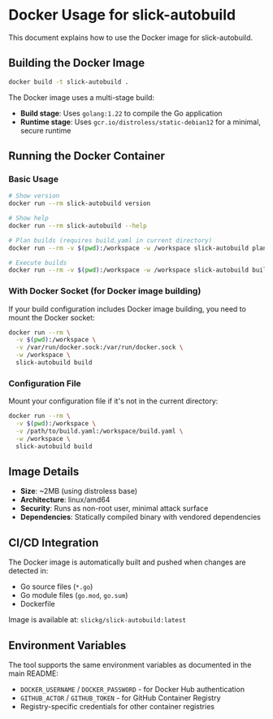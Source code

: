 # Docker Usage for slick-autobuild

This document explains how to use the Docker image for slick-autobuild.

## Building the Docker Image

```bash
docker build -t slick-autobuild .
```

The Docker image uses a multi-stage build:
- **Build stage**: Uses `golang:1.22` to compile the Go application
- **Runtime stage**: Uses `gcr.io/distroless/static-debian12` for a minimal, secure runtime

## Running the Docker Container

### Basic Usage

```bash
# Show version
docker run --rm slick-autobuild version

# Show help
docker run --rm slick-autobuild --help

# Plan builds (requires build.yaml in current directory)
docker run --rm -v $(pwd):/workspace -w /workspace slick-autobuild plan

# Execute builds
docker run --rm -v $(pwd):/workspace -w /workspace slick-autobuild build
```

### With Docker Socket (for Docker image building)

If your build configuration includes Docker image building, you need to mount the Docker socket:

```bash
docker run --rm \
  -v $(pwd):/workspace \
  -v /var/run/docker.sock:/var/run/docker.sock \
  -w /workspace \
  slick-autobuild build
```

### Configuration File

Mount your configuration file if it's not in the current directory:

```bash
docker run --rm \
  -v $(pwd):/workspace \
  -v /path/to/build.yaml:/workspace/build.yaml \
  -w /workspace \
  slick-autobuild build
```

## Image Details

- **Size**: ~2MB (using distroless base)
- **Architecture**: linux/amd64
- **Security**: Runs as non-root user, minimal attack surface
- **Dependencies**: Statically compiled binary with vendored dependencies

## CI/CD Integration

The Docker image is automatically built and pushed when changes are detected in:
- Go source files (`*.go`)
- Go module files (`go.mod`, `go.sum`)
- Dockerfile

Image is available at: `slickg/slick-autobuild:latest`

## Environment Variables

The tool supports the same environment variables as documented in the main README:
- `DOCKER_USERNAME` / `DOCKER_PASSWORD` - for Docker Hub authentication
- `GITHUB_ACTOR` / `GITHUB_TOKEN` - for GitHub Container Registry
- Registry-specific credentials for other container registries
